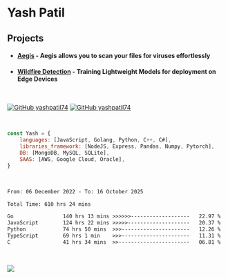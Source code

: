 # Yash Patil

<!-- [![Typing SVG](https://readme-typing-svg.herokuapp.com?font=Fira+Code&pause=1000&width=435&lines=Python+developer;Game+developer;Full+stack+web;Human.)](https://git.io/typing-svg)-->


<!-- <img align='right' src="https://64.media.tumblr.com/2d0af9c90d1b1107313cc20bda01548a/tumblr_outwxnanpp1u79o2lo1_1280.gif" width="300">
-->

## Projects

- #### [Aegis](https://github.com/orgs/Aegis-Site/repositories) - Aegis allows you to scan your files for viruses effortlessly
- #### [Wildfire Detection](https://github.com/yashpatil74/final-year) - Training Lightweight Models for deployment on Edge Devices

<br>

[![GitHub yashpatil74](https://img.shields.io/github/followers/yashpatil74?style=social)](https://github.com/yashpatil74)
[![GitHub yashpatil74](https://img.shields.io/github/stars/yashpatil74?style=social)](https://github.com/yashpatil74)


<br>

```javascript
const Yash = {
    languages: [JavaScript, Golang, Python, C++, C#],
    libraries_framework: [NodeJS, Express, Pandas, Numpy, Pytorch],
    DB: [MongoDB, MySQL, SQLite],
    SAAS: [AWS, Google Cloud, Oracle],
}
```

<br>

<!--START_SECTION:waka-->

```txt
From: 06 December 2022 - To: 16 October 2025

Total Time: 610 hrs 24 mins

Go                140 hrs 13 mins >>>>>>-------------------   22.97 %
JavaScript        124 hrs 22 mins >>>>>--------------------   20.37 %
Python            74 hrs 50 mins  >>>----------------------   12.26 %
TypeScript        69 hrs 1 min    >>>----------------------   11.31 %
C                 41 hrs 34 mins  >>-----------------------   06.81 %
```

<!--END_SECTION:waka-->

<br>

[![](https://visitcount.itsvg.in/api?id=FightlolYes&label=Profile%20Views&color=0&pretty=false)](https://visitcount.itsvg.in)
